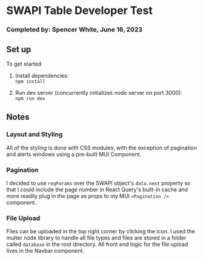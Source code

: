 # SWAPI Table Developer Test

### Completed by: Spencer White, June 16, 2023

## Set up

To get started

1. Install dependencies: <br>
   `npm install`

2. Run dev server (concurrently initializes node server on port 3000): <br>
   `npm run dev`

## Notes

### Layout and Styling

All of the styling is done with CSS modules, with the exception of pagination and alerts windows using a pre-built MUI Component.

### Pagination

I decided to use `reqParams` over the SWAPI object's `data.next` property so that I could include the page number in React Query's built-in cache and more readily plug in the page as props to my MUI `<Pagination />` component.

### File Upload

Files can be uploaded in the top right corner by clicking the icon. I used the multer node library to handle all file types and files are stored in a folder called `database` in the root directory. All front end logic for the file upload lives in the Navbar component.
